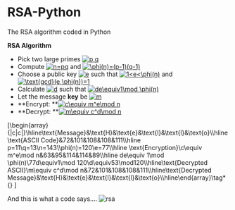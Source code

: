 # RSA-Python
The RSA algorithm coded in Python

**RSA Algorithm**
* Pick two large primes <a href="https://www.codecogs.com/eqnedit.php?latex=p,q" target="_blank"><img src="https://latex.codecogs.com/gif.latex?p,q" title="p,q" /></a>
* Compute <a href="https://www.codecogs.com/eqnedit.php?latex=n=pq" target="_blank"><img src="https://latex.codecogs.com/gif.latex?n=pq" title="n=pq" /></a> and <a href="https://www.codecogs.com/eqnedit.php?latex=\phi(n)=(p-1)(q-1)" target="_blank"><img src="https://latex.codecogs.com/gif.latex?\phi(n)=(p-1)(q-1)" title="\phi(n)=(p-1)(q-1)" /></a>
* Choose a public key <a href="https://www.codecogs.com/eqnedit.php?latex=e" target="_blank"><img src="https://latex.codecogs.com/gif.latex?e" title="e" /></a> such that <a href="https://www.codecogs.com/eqnedit.php?latex=1<e<\phi(n)" target="_blank"><img src="https://latex.codecogs.com/gif.latex?1<e<\phi(n)" title="1<e<\phi(n)" /></a> and <a href="https://www.codecogs.com/eqnedit.php?latex=\text{gcd}(e,\phi(n))=1" target="_blank"><img src="https://latex.codecogs.com/gif.latex?\text{gcd}(e,\phi(n))=1" title="\text{gcd}(e,\phi(n))=1" /></a>
* Calculate <a href="https://www.codecogs.com/eqnedit.php?latex=d" target="_blank"><img src="https://latex.codecogs.com/gif.latex?d" title="d" /></a> such that <a href="https://www.codecogs.com/eqnedit.php?latex=de\equiv1\mod&space;\phi(n)" target="_blank"><img src="https://latex.codecogs.com/gif.latex?de\equiv1\mod&space;\phi(n)" title="de\equiv1\mod \phi(n)" /></a>
* Let the message **key** be <a href="https://www.codecogs.com/eqnedit.php?latex=m" target="_blank"><img src="https://latex.codecogs.com/gif.latex?m" title="m" /></a>
* **Encrypt: **<a href="https://www.codecogs.com/eqnedit.php?latex=c\equiv&space;m^e\mod&space;n" target="_blank"><img src="https://latex.codecogs.com/gif.latex?c\equiv&space;m^e\mod&space;n" title="c\equiv m^e\mod n" /></a>
* **Decrypt: **<a href="https://www.codecogs.com/eqnedit.php?latex=m\equiv&space;c^d\mod&space;n" target="_blank"><img src="https://latex.codecogs.com/gif.latex?m\equiv&space;c^d\mod&space;n" title="m\equiv c^d\mod n" /></a>

\[\begin{array}{|c|c|}\hline\text{Message}&\text{H}&\text{e}&\text{l}&\text{l}&\text{o}\\\hline\text{ASCII Code}&72&101&108&108&111\\\hline p=11\\q=13\\n=143\\\phi(n)=120\\e=77\\\hline \text{Encryption}\\c\equiv m^e\mod n&63&95&114&114&89\\\hline de\equiv 1\mod \phi(n)\\77d\equiv1\mod 120\\d\equiv53\mod120\\\hline\text{Decrypted ASCII}\\m\equiv c^d\mod n&72&101&108&108&111\\\hline\text{Decrypted Message}&\text{H}&\text{e}&\text{l}&\text{l}&\text{o}\\\hline\end{array}\tag*{}
\]
<script type="text/javascript" src="https://www.hostmath.com/Math/MathJax.js?config=OK"></script>
And this is what a code says….
![rsa](https://user-images.githubusercontent.com/7680591/59566011-0e07e200-9028-11e9-9f54-449d0ff23a28.jpg)
